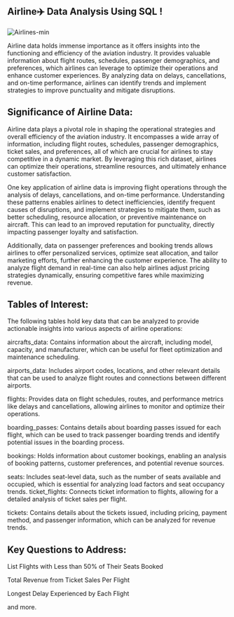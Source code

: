 ## Airline✈️ Data Analysis Using SQL !


![Airlines-min](https://github.com/user-attachments/assets/be96fb7c-09ce-4a87-91cc-cf9c1b023134)

Airline data holds immense importance as it offers insights into the functioning and efficiency of the aviation industry. It provides valuable information about flight routes, schedules, passenger demographics, and preferences, which airlines can leverage to optimize their operations and enhance customer experiences. By analyzing data on delays, cancellations, and on-time performance, airlines can identify trends and implement strategies to improve punctuality and mitigate disruptions. 



## Significance of Airline Data:       

Airline data plays a pivotal role in shaping the operational strategies and overall efficiency of the aviation industry. It encompasses a wide array of information, including flight routes, schedules, passenger demographics, ticket sales, and preferences, all of which are crucial for airlines to stay competitive in a dynamic market. By leveraging this rich dataset, airlines can optimize their operations, streamline resources, and ultimately enhance customer satisfaction.         


One key application of airline data is improving flight operations through the analysis of delays, cancellations, and on-time performance. Understanding these patterns enables airlines to detect inefficiencies, identify frequent causes of disruptions, and implement strategies to mitigate them, such as better scheduling, resource allocation, or preventive maintenance on aircraft. This can lead to an improved reputation for punctuality, directly impacting passenger loyalty and satisfaction.        


Additionally, data on passenger preferences and booking trends allows airlines to offer personalized services, optimize seat allocation, and tailor marketing efforts, further enhancing the customer experience. The ability to analyze flight demand in real-time can also help airlines adjust pricing strategies dynamically, ensuring competitive fares while maximizing revenue.         





## Tables of Interest:         

The following tables hold key data that can be analyzed to provide actionable insights into various aspects of airline operations:

aircrafts_data: Contains information about the aircraft, including model, capacity, and manufacturer, which can be useful for fleet optimization and maintenance scheduling.
 
airports_data: Includes airport codes, locations, and other relevant details that can be used to analyze flight routes and connections between different airports.     

flights: Provides data on flight schedules, routes, and performance metrics like delays and cancellations, allowing airlines to monitor and optimize their operations.    

boarding_passes: Contains details about boarding passes issued for each flight, which can be used to track passenger boarding trends and identify potential issues in the boarding process.     

bookings: Holds information about customer bookings, enabling an analysis of booking patterns, customer preferences, and potential revenue sources.    

seats: Includes seat-level data, such as the number of seats available and occupied, which is essential for analyzing load factors and seat occupancy trends.
ticket_flights: Connects ticket information to flights, allowing for a detailed analysis of ticket sales per flight.     

tickets: Contains details about the tickets issued, including pricing, payment method, and passenger information, which can be analyzed for revenue trends.       




## Key Questions to Address:        

List Flights with Less than 50% of Their Seats Booked      
   
Total Revenue from Ticket Sales Per Flight     

Longest Delay Experienced by Each Flight     

and more.












